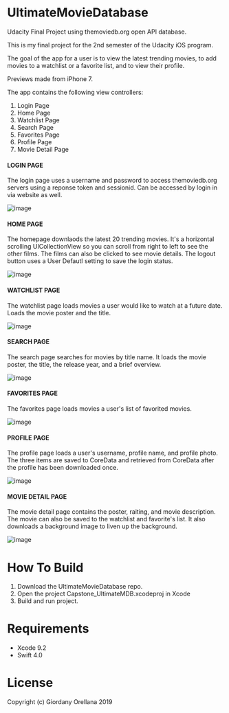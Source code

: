 # UltimateMovieDatabase
Udacity Final Project using themoviedb.org open API database. 

This is my final project for the 2nd semester of the Udacity iOS program. 

The goal of the app for a user is to view the latest trending movies, to add movies to a watchlist or a favorite list, and to view their profile. 

Previews made from iPhone 7. 

The app contains the following view controllers:

1. Login Page
2. Home Page
3. Watchlist Page
4. Search Page
5. Favorites Page
6. Profile Page
7. Movie Detail Page

#### LOGIN PAGE
The login page uses a username and password to access themoviedb.org servers using a reponse token and sessionid. Can be accessed by login in via website as well. 

![image](https://github.com/giorell/UltimateMovieDatabase/blob/master/images/UMDB_loginpage.png)

#### HOME PAGE
The homepage downlaods the latest 20 trending movies. It's a horizontal scrolling UICollectionView so you can scroll from right to left to see the other films. The films can also be clicked to see movie details. The logout button uses a User Defautl setting to save the login status. 

![image](https://github.com/giorell/UltimateMovieDatabase/blob/master/images/UMDB_homepage.png)

#### WATCHLIST PAGE
The watchlist page loads movies a user would like to watch at a future date. Loads the movie poster and the title. 

![image](https://github.com/giorell/UltimateMovieDatabase/blob/master/images/UMDB_watchlist.png)

#### SEARCH PAGE
The search page searches for movies by title name. It loads the movie poster, the title, the release year, and a brief overview. 

![image](https://github.com/giorell/UltimateMovieDatabase/blob/master/images/UMDB_search.png)

#### FAVORITES PAGE
The favorites page loads movies a user's list of favorited movies. 

![image](https://github.com/giorell/UltimateMovieDatabase/blob/master/images/UMDB_favorites.png)

#### PROFILE PAGE
The profile page loads a user's username, profile name, and profile photo. The three items are saved to CoreData and retrieved from CoreData after the profile has been downloaded once. 

![image](https://github.com/giorell/UltimateMovieDatabase/blob/master/images/UMDB_profile.png)

#### MOVIE DETAIL PAGE
The movie detail page contains the poster, raiting, and movie description. The movie can also be saved to the watchlist and favorite's list. It also downloads a background image to liven up the background. 

![image](https://github.com/giorell/UltimateMovieDatabase/blob/master/images/UMDB_moviedetailview.png)

# How To Build
1. Download the UltimateMovieDatabase repo. 
2. Open the project Capstone_UltimateMDB.xcodeproj in Xcode
3. Build and run project. 

# Requirements

* Xcode 9.2
* Swift 4.0


# License

Copyright (c) Giordany Orellana 2019
